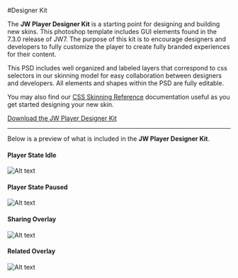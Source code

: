 #Designer Kit

The **JW Player Designer Kit** is a starting point for designing and building new skins. This photoshop template includes GUI elements found in the 7.3.0 release of JW7. The purpose of this kit is to encourage designers and developers to fully customize the player to create fully branded experiences for their content.

This PSD includes well organized and labeled layers that correspond to css selectors in our skinning model for easy collaboration between designers and developers. All elements and shapes within the PSD are fully editable.

You may also find our [CSS Skinning Reference](http://developer.jwplayer.com/jw-player/css-skinning-reference.html) documentation useful as you get started designing your new skin.

[Download the JW Player Designer Kit](http://)

***

Below is a preview of what is included in the **JW Player Designer Kit**.

<h4>Player State Idle</h4>

![Alt text](/img/00-player-idle.png)

<h4>Player State Paused</h4>

![Alt text](/img/01-player-paused.png)

<h4>Sharing Overlay</h4>

![Alt text](/img/02-sharing-plugin.png)

<h4>Related Overlay</h4>

![Alt text](/img/03-related-plugin.png)